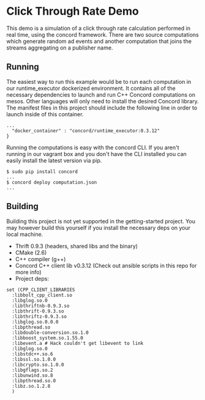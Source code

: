# Click Through Rate Demo

This demo is a simulation of a click through rate calculation performed in
real time, using the concord framework. There are two source computations
which generate random ad events and another computation that joins the streams 
aggregating on a publisher name.

## Running

The easiest way to run this example would be to run each computation in
our runtime_executor dockerized environment. It contains all of the necessary
dependencies to launch and run C++ Concord computations on mesos. Other
languages will only need to install the desired Concord library. The manifest
files in this project should include the following line in order to launch
inside of this container.

```
...
  "docker_container" : "concord/runtime_executor:0.3.12"
}
```

Running the computations is easy with the concord CLI. If you aren't running
in our vagrant box and you don't have the CLI installed you can easily install
the latest version via pip.

```
$ sudo pip install concord
...
$ concord deploy computation.json
...
```

## Building

Building this project is not yet supported in the getting-started project. You may
however build this yourself if you install the necessary deps on your local machine.

- Thrift 0.9.3 (headers, shared libs and the binary)
- CMake (2.6)
- C++ compiler (g++)
- Concord C++ client lib v0.3.12 (Check out ansible scripts in this repo for more info)
- Project deps:

```
set (CPP_CLIENT_LIBRARIES
  :libbolt_cpp_client.so
  :libglog.so.0
  :libthriftnb-0.9.3.so
  :libthrift-0.9.3.so
  :libthriftz-0.9.3.so
  :libglog.so.0.0.0
  :libpthread.so
  :libdouble-conversion.so.1.0
  :libboost_system.so.1.55.0
  :libevent.a # Hack couldn't get libevent to link
  :libglog.so.0
  :libstdc++.so.6
  :libssl.so.1.0.0
  :libcrypto.so.1.0.0
  :libgflags.so.2
  :libunwind.so.8
  :libpthread.so.0
  :libz.so.1.2.8
  )
```
